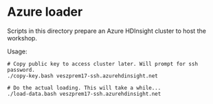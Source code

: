 # Azure loader

Scripts in this directory prepare an Azure HDInsight cluster to host the
workshop.

Usage:

```
# Copy public key to access cluster later. Will prompt for ssh password.
./copy-key.bash veszprem17-ssh.azurehdinsight.net

# Do the actual loading. This will take a while...
./load-data.bash veszprem17-ssh.azurehdinsight.net
```
